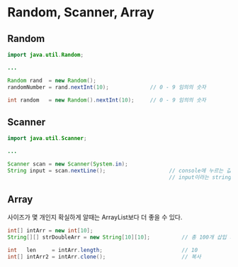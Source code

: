 # Random, Scanner, Array

## Random
``` JAVA
import java.util.Random;

...

Random rand  = new Random();
randomNumber = rand.nextInt(10);             // 0 - 9 임의의 숫자

int random   = new Random().nextInt(10);     // 0 - 9 임의의 숫자
```


## Scanner
```JAVA
import java.util.Scanner;

...

Scanner scan = new Scanner(System.in);
String input = scan.nextLine();                    // console에 누르는 값이 
                                                   // input이라는 string 으로 저장됨
```
## Array
사이즈가 몇 개인지 확실하게 알때는 ArrayList보다 더 좋을 수 있다.
```JAVA
int[] intArr = new int[10];
String[][] strDoubleArr = new String[10][10];          // 총 100개 삽입 가능.

int   len     = intArr.length;                         // 10
int[] intArr2 = intArr.clone();                        // 복사
```